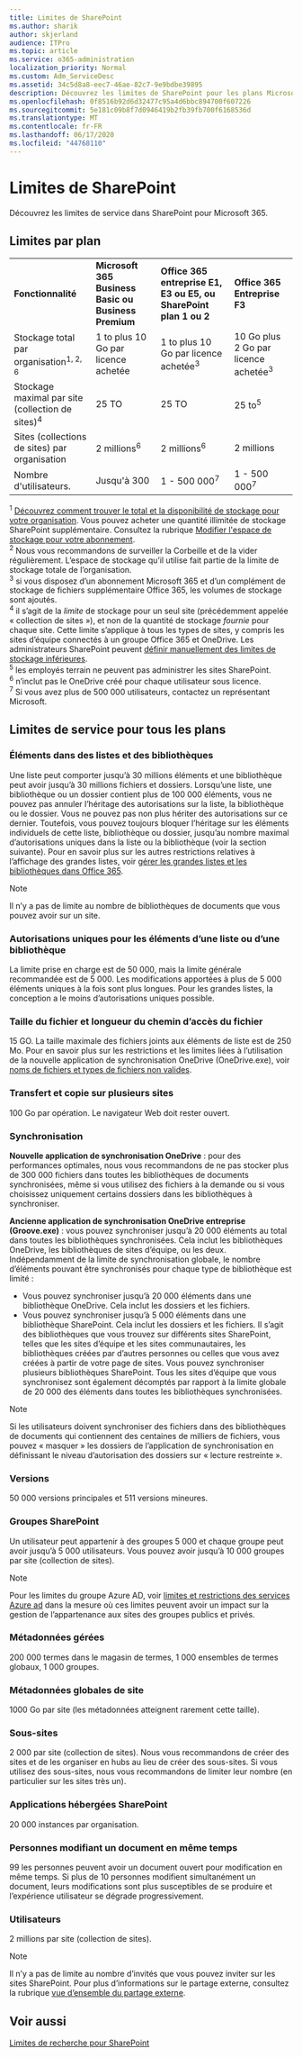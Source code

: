 ```yaml
---
title: Limites de SharePoint
ms.author: sharik
author: skjerland
audience: ITPro
ms.topic: article
ms.service: o365-administration
localization_priority: Normal
ms.custom: Adm_ServiceDesc
ms.assetid: 34c5d8a8-eec7-46ae-82c7-9e9bdbe39895
description: Découvrez les limites de SharePoint pour les plans Microsoft 365 et autonomes.
ms.openlocfilehash: 0f8516b92d6d32477c95a4d6bbc894700f607226
ms.sourcegitcommit: 5e181c09b8f7d0946419b2fb39fb700f6168536d
ms.translationtype: MT
ms.contentlocale: fr-FR
ms.lasthandoff: 06/17/2020
ms.locfileid: "44768110"
---
```

# <a name="sharepoint-limits"></a>Limites de SharePoint

Découvrez les limites de service dans SharePoint pour Microsoft 365.
  
## <a name="limits-by-plan"></a>Limites par plan 

|||||
|:-----|:-----|:-----|:-----|
|**Fonctionnalité** <br/> |**Microsoft 365 Business Basic ou Business Premium** <br/> |**Office 365 entreprise E1, E3 ou E5, ou SharePoint plan 1 ou 2** <br/> | **Office 365 Entreprise F3** <br/> |
|Stockage total par organisation<sup>1, 2, 6</sup> <br/> |1 to plus 10 Go par licence achetée  <br/> |1 to plus 10 Go par licence achetée<sup>3</sup> <br/> |10 Go plus 2 Go par licence achetée<sup>3</sup> <br/> |
|Stockage maximal par site (collection de sites)<sup>4</sup><br/> |25 TO <br/> |25 TO <br/> |25 to<sup>5</sup> <br/> |
|Sites (collections de sites) par organisation  <br/> |2 millions<sup>6</sup> <br/> |2 millions<sup>6</sup> <br/> |2 millions<br/> |
|Nombre d'utilisateurs.  <br/> |Jusqu'à 300  <br/> |1 - 500 000<sup>7</sup> <br/> |1 - 500 000<sup>7</sup> <br/> |
   
<sup>1</sup> [Découvrez comment trouver le total et la disponibilité de stockage pour votre organisation](/sharepoint/manage-site-collection-storage-limits). Vous pouvez acheter une quantité illimitée de stockage SharePoint supplémentaire. Consultez la rubrique [Modifier l'espace de stockage pour votre abonnement](/office365/admin/subscriptions-and-billing/add-storage-space). 
<br/><sup>2</sup> Nous vous recommandons de surveiller la Corbeille et de la vider régulièrement. L’espace de stockage qu’il utilise fait partie de la limite de stockage totale de l’organisation. 
<br/> <sup>3</sup> si vous disposez d’un abonnement Microsoft 365 et d’un complément de stockage de fichiers supplémentaire Office 365, les volumes de stockage sont ajoutés. 
<br/> <sup>4</sup> il s’agit de la *limite* de stockage pour un seul site (précédemment appelée « collection de sites »), et non de la quantité de stockage *fournie* pour chaque site. Cette limite s’applique à tous les types de sites, y compris les sites d’équipe connectés à un groupe Office 365 et OneDrive. Les administrateurs SharePoint peuvent [définir manuellement des limites de stockage inférieures](/sharepoint/manage-site-collection-storage-limits#manage-individual-site-storage-limits). 
<br/> <sup>5</sup> les employés terrain ne peuvent pas administrer les sites SharePoint. 
<br/> <sup>6</sup> n’inclut pas le OneDrive créé pour chaque utilisateur sous licence. 
<br/> <sup>7</sup> Si vous avez plus de 500 000 utilisateurs, contactez un représentant Microsoft. 
  
## <a name="service-limits-for-all-plans"></a>Limites de service pour tous les plans

### <a name="items-in-lists-and-libraries"></a>Éléments dans des listes et des bibliothèques

Une liste peut comporter jusqu’à 30 millions éléments et une bibliothèque peut avoir jusqu’à 30 millions fichiers et dossiers. Lorsqu’une liste, une bibliothèque ou un dossier contient plus de 100 000 éléments, vous ne pouvez pas annuler l’héritage des autorisations sur la liste, la bibliothèque ou le dossier. Vous ne pouvez pas non plus hériter des autorisations sur ce dernier. Toutefois, vous pouvez toujours bloquer l’héritage sur les éléments individuels de cette liste, bibliothèque ou dossier, jusqu’au nombre maximal d’autorisations uniques dans la liste ou la bibliothèque (voir la section suivante). Pour en savoir plus sur les autres restrictions relatives à l’affichage des grandes listes, voir [gérer les grandes listes et les bibliothèques dans Office 365](https://support.office.com/article/b4038448-ec0e-49b7-b853-679d3d8fb784). 

> [!NOTE]
> Il n’y a pas de limite au nombre de bibliothèques de documents que vous pouvez avoir sur un site.

### <a name="unique-permissions-for-items-in-a-list-or-library"></a>Autorisations uniques pour les éléments d’une liste ou d’une bibliothèque

La limite prise en charge est de 50 000, mais la limite générale recommandée est de 5 000. Les modifications apportées à plus de 5 000 éléments uniques à la fois sont plus longues. Pour les grandes listes, la conception a le moins d’autorisations uniques possible.

### <a name="file-size-and-file-path-length"></a>Taille du fichier et longueur du chemin d’accès du fichier

15 GO. La taille maximale des fichiers joints aux éléments de liste est de 250 Mo. Pour en savoir plus sur les restrictions et les limites liées à l’utilisation de la nouvelle application de synchronisation OneDrive (OneDrive.exe), voir [noms de fichiers et types de fichiers non valides](https://support.office.com/article/64883a5d-228e-48f5-b3d2-eb39e07630fa).

### <a name="moving-and-copying-across-sites"></a>Transfert et copie sur plusieurs sites

100 Go par opération. Le navigateur Web doit rester ouvert.

### <a name="sync"></a>Synchronisation

**Nouvelle application de synchronisation OneDrive** : pour des performances optimales, nous vous recommandons de ne pas stocker plus de 300 000 fichiers dans toutes les bibliothèques de documents synchronisées, même si vous utilisez des fichiers à la demande ou si vous choisissez uniquement certains dossiers dans les bibliothèques à synchroniser.

**Ancienne application de synchronisation OneDrive entreprise (Groove.exe)** : vous pouvez synchroniser jusqu’à 20 000 éléments au total dans toutes les bibliothèques synchronisées. Cela inclut les bibliothèques OneDrive, les bibliothèques de sites d’équipe, ou les deux. Indépendamment de la limite de synchronisation globale, le nombre d’éléments pouvant être synchronisés pour chaque type de bibliothèque est limité :

   - Vous pouvez synchroniser jusqu’à 20 000 éléments dans une bibliothèque OneDrive. Cela inclut les dossiers et les fichiers. 
   - Vous pouvez synchroniser jusqu’à 5 000 éléments dans une bibliothèque SharePoint. Cela inclut les dossiers et les fichiers. Il s’agit des bibliothèques que vous trouvez sur différents sites SharePoint, telles que les sites d’équipe et les sites communautaires, les bibliothèques créées par d’autres personnes ou celles que vous avez créées à partir de votre page de sites. Vous pouvez synchroniser plusieurs bibliothèques SharePoint. Tous les sites d’équipe que vous synchronisez sont également décomptés par rapport à la limite globale de 20 000 des éléments dans toutes les bibliothèques synchronisées.

> [!NOTE]
> Si les utilisateurs doivent synchroniser des fichiers dans des bibliothèques de documents qui contiennent des centaines de milliers de fichiers, vous pouvez « masquer » les dossiers de l’application de synchronisation en définissant le niveau d’autorisation des dossiers sur « lecture restreinte ». 

### <a name="versions"></a>Versions

50 000 versions principales et 511 versions mineures.

### <a name="sharepoint-groups"></a>Groupes SharePoint

Un utilisateur peut appartenir à des groupes 5 000 et chaque groupe peut avoir jusqu’à 5 000 utilisateurs. Vous pouvez avoir jusqu’à 10 000 groupes par site (collection de sites).

> [!NOTE]
> Pour les limites du groupe Azure AD, voir [limites et restrictions des services Azure ad](/azure/active-directory/users-groups-roles/directory-service-limits-restrictions) dans la mesure où ces limites peuvent avoir un impact sur la gestion de l’appartenance aux sites des groupes publics et privés. 

### <a name="managed-metadata"></a>Métadonnées gérées

200 000 termes dans le magasin de termes, 1 000 ensembles de termes globaux, 1 000 groupes.

### <a name="overall-site-metadata"></a>Métadonnées globales de site

1000 Go par site (les métadonnées atteignent rarement cette taille).

### <a name="subsites"></a>Sous-sites 

2 000 par site (collection de sites). Nous vous recommandons de créer des sites et de les organiser en hubs au lieu de créer des sous-sites. Si vous utilisez des sous-sites, nous vous recommandons de limiter leur nombre (en particulier sur les sites très un).

### <a name="sharepoint-hosted-applications"></a>Applications hébergées SharePoint

20 000 instances par organisation.

### <a name="people-editing-a-document-at-the-same-time"></a>Personnes modifiant un document en même temps

99 les personnes peuvent avoir un document ouvert pour modification en même temps. Si plus de 10 personnes modifient simultanément un document, leurs modifications sont plus susceptibles de se produire et l’expérience utilisateur se dégrade progressivement.

### <a name="users"></a>Utilisateurs

2 millions par site (collection de sites).
   
> [!NOTE]
> Il n’y a pas de limite au nombre d’invités que vous pouvez inviter sur les sites SharePoint. Pour plus d’informations sur le partage externe, consultez la rubrique [vue d’ensemble du partage externe](/sharepoint/external-sharing-overview).

## <a name="see-also"></a>Voir aussi

[Limites de recherche pour SharePoint](/sharepoint/search-limits)
